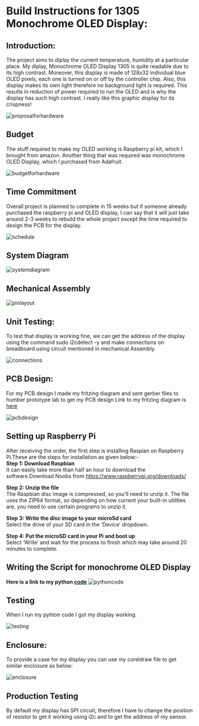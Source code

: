 Build Instructions for 1305 Monochrome OLED Display:
====================================================
## Introduction:
The project aims to diplay the current temperature, humidity at a particular place. My diplay, Monochrome OLED Display 1305 is quite readable due to its high contrast. Moreover, this display is made of 128x32 individual blue OLED pixels, each one is turned on or off by the controller chip. Also, this display makes its own light therefore no background light is required. This results in reduction of power required to run the OLED and is why the display has such high contrast. I really like this graphic display for its crispness!<br>

![proposalforhardware](https://user-images.githubusercontent.com/43180933/49705814-3d5c1300-fbef-11e8-890e-07a907621242.PNG)

## Budget
The stuff required to make my OLED working is Raspberry pi kit, which I brought from amazon. Another thing that was required was monochrome OLED Display, which I purchased from Adafruit.<br>

![budgetforhardware](https://user-images.githubusercontent.com/43180933/49705945-59ac7f80-fbf0-11e8-821e-965189972120.PNG)

## Time Commitment
Overall project is planned to complete in 15 weeks but if someone already purchased the raspberry pi and OLED display, I can say that it will just take around 2-3 weeks to rebuild the whole project except the time required to design the PCB for the display.<br>

![schedule](https://user-images.githubusercontent.com/43180933/49832270-27bc2a00-fd64-11e8-983a-34ea43f0a31d.PNG)

## System Diagram
![systemdiagram](https://user-images.githubusercontent.com/43180933/49834777-4114a480-fd6b-11e8-815e-42ef9fa89a5a.PNG)

## Mechanical Assembly
![pinlayout](https://user-images.githubusercontent.com/43180933/49834382-3c032580-fd6a-11e8-9d43-70839d13152f.PNG)

## Unit Testing:
To test that display is working fine, we can get the address of the display using the command sudo i2cdetect -y 
 and make connections on breadboard using circuit mentioned in mechanical Assembly.<br>
 
 ![connections](https://user-images.githubusercontent.com/43180933/49836050-42e06700-fd6f-11e8-9c98-8a912269ce1c.PNG)

## PCB Design:
For my PCB design I made my fritzing diagram and sent gerber files to humber prototype lab to get my PCB design
Link to my fritzing diagram is [here](https://github.com/Jasleen-Grewal/Nursery/blob/master/sensor.fzz)

![pcbdesign](https://user-images.githubusercontent.com/43180933/49835658-ef214e00-fd6d-11e8-8c91-eb5a7f47f169.PNG)

## Setting up Raspberry Pi
After receiving the order, the first step is installing Raspian on Raspberry Pi.These are the steps for installation as given below:-<br>
**Step 1: Download Raspbian**<br>
It can easily take more than half an hour to download the software.Download Noobs from https://www.raspberrypi.org/downloads/<br>

**Step 2: Unzip  the file**<br>
The Raspbian disc image is compressed, so you’ll need to unzip it. The file uses the ZIP64 format, so depending on how current your built-in utilities are, you need to use certain programs to unzip it.<br>

**Step 3: Write the disc image to your microSd card**<br>
Select the drive of your SD card in the ‘Device’ dropdown.

**Step 4: Put the microSD card in your Pi and boot up**<br>
Select ‘Write’ and wait for the process to finish which may take around 20 minutes to complete.

## Writing the Script for monochrome OLED Display
**Here is a link to my python [code](https://github.com/adafruit/Adafruit_Python_SSD1306)**
![pythoncode](https://user-images.githubusercontent.com/43180933/49834174-bf704700-fd69-11e8-9fed-bae6b7422870.PNG)
## Testing
When I run my pyhton code I got my display working.<br>

![testing](https://user-images.githubusercontent.com/43180933/49834540-a2884380-fd6a-11e8-89b5-312743589c27.PNG)

## Enclosure:
To provide a case for my display you can use my coreldraw file to get similar enclosure as below:<br>

![enclosure](https://user-images.githubusercontent.com/43180933/49835880-a1f1ac00-fd6e-11e8-872a-5ee516fe5049.PNG)

## Production Testing
By default my display has SPI circuit, therefore I have to change the position of resistor to get it working using i2c and to get the address of my sensor.


